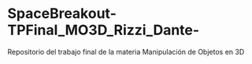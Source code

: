 # SpaceBreakout-TPFinal_MO3D_Rizzi_Dante-
Repositorio del trabajo final de la materia Manipulación de Objetos en 3D
